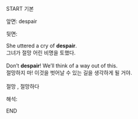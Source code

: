 START
기본

앞면:
despair


뒷면:
<div>She uttered a cry of <b>despair</b>. </div><div>그녀가 절망 어린 비명을 토했다.</div><div><br></div><div><div>Don’t <b>despair</b>! We’ll think of a way out of this. </div><div>절망하지 마! 이것을 벗어날 수 있는 길을 생각하게 될 거야.</div></div><div><br></div><div>절망 , 절망하다</div>


해석:

END